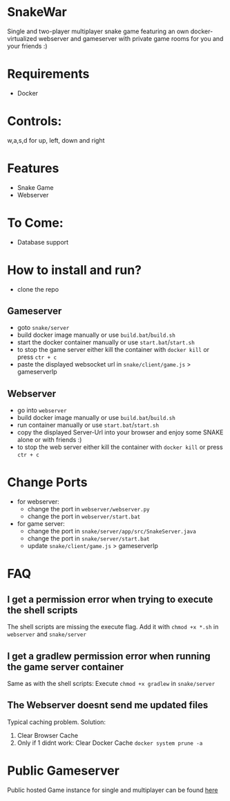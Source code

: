 # SnakeWar
Single and two-player multiplayer snake game featuring an own docker-virtualized webserver and gameserver with private game rooms for you and your friends :) 

# Requirements
- Docker

# Controls:
w,a,s,d for up, left, down and right

# Features
- Snake Game
- Webserver

# To Come:
- Database support

# How to install and run?
- clone the repo
  
## Gameserver
- goto `snake/server`
- build docker image manually or use `build.bat`/`build.sh`
- start the docker container manually or use `start.bat`/`start.sh`
- to stop the game server either kill the container with `docker kill` or press `ctr + c`
- paste the displayed websocket url in `snake/client/game.js` > gameserverIp

## Webserver
- go into `webserver`
- build docker image manually or use `build.bat`/`build.sh`
- run container manually or use `start.bat`/`start.sh`
- copy the displayed Server-Url into your browser and enjoy some SNAKE alone or with friends :)
- to stop the web server either kill the container with `docker kill` or press `ctr + c`

# Change Ports
- for webserver:
    - change the port in `webserver/webserver.py`
    - change the port in `webserver/start.bat`
- for game server:
    - change the port in `snake/server/app/src/SnakeServer.java`
    - change the port in `snake/server/start.bat`
    - update `snake/client/game.js` > gameserverIp

# FAQ
## I get a permission error when trying to execute the shell scripts
The shell scripts are missing the execute flag. Add it with `chmod +x *.sh` in `webserver` and `snake/server`
## I get a gradlew permission error when running the game server container
Same as with the shell scripts: Execute `chmod +x gradlew` in `snake/server`
## The Webserver doesnt send me updated files
Typical caching problem. Solution:
1. Clear Browser Cache
2. Only if 1 didnt work: Clear Docker Cache
`docker system prune -a`

# Public Gameserver
Public hosted Game instance for single and multiplayer can be found [here](http://212.227.179.145:8000/)
